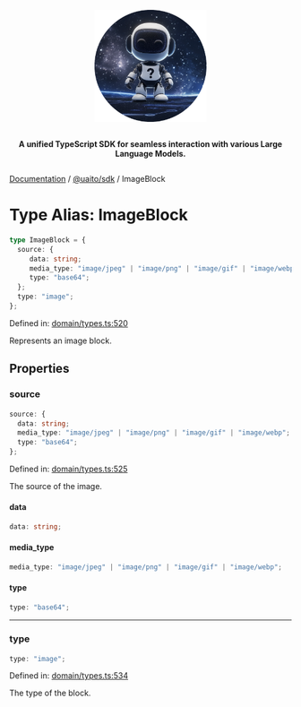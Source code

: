<div style="display:flex; flex-direction:column; align-items:center;">
<p align="center">
  <img src="../UAITO.png" alt="UAITO Logo" width="200"/>
</p>

<p align="center">
  <strong>A unified TypeScript SDK for seamless interaction with various Large Language Models.</strong>
</p>
</div>

[Documentation](README.md) / [@uaito/sdk](@uaito.sdk.md) / ImageBlock

# Type Alias: ImageBlock

```ts
type ImageBlock = {
  source: {
     data: string;
     media_type: "image/jpeg" | "image/png" | "image/gif" | "image/webp";
     type: "base64";
  };
  type: "image";
};
```

Defined in: [domain/types.ts:520](https://github.com/elribonazo/uaito/blob/7357f3422fc7be2b499254d1667539487f678a85/packages/sdk/src/domain/types.ts#L520)

Represents an image block.

## Properties

### source

```ts
source: {
  data: string;
  media_type: "image/jpeg" | "image/png" | "image/gif" | "image/webp";
  type: "base64";
};
```

Defined in: [domain/types.ts:525](https://github.com/elribonazo/uaito/blob/7357f3422fc7be2b499254d1667539487f678a85/packages/sdk/src/domain/types.ts#L525)

The source of the image.

#### data

```ts
data: string;
```

#### media\_type

```ts
media_type: "image/jpeg" | "image/png" | "image/gif" | "image/webp";
```

#### type

```ts
type: "base64";
```

***

### type

```ts
type: "image";
```

Defined in: [domain/types.ts:534](https://github.com/elribonazo/uaito/blob/7357f3422fc7be2b499254d1667539487f678a85/packages/sdk/src/domain/types.ts#L534)

The type of the block.
